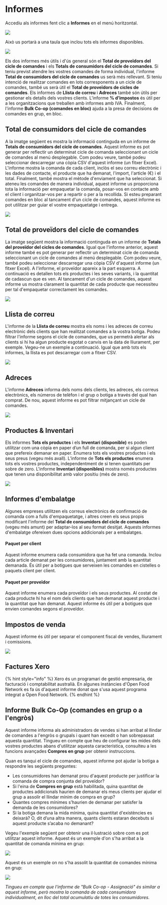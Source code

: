# Informes

Accediu als informes fent clic a **Informes** en el menú horitzontal.

![](../.gitbook/assets/informess.png)

Això us portarà a una taula que inclou tots els informes disponibles.

![](../.gitbook/assets/informes.png)

Els dos informes més útils i d'ús general són el **Total de proveïdors del cicle de comandes** i els **Totals de consumidors del cicle de comandes**. Si teniu previst atendre les vostres comandes de forma individual, l'informe **Total de consumidors del cicle de comandes** us serà més rellevant. Si teniu intenció de realitzar comandes en lots corresponents a un cicle de comandes, també us serà útil el **Total de proveïdors de cicles de comandes**. Els informes de **Llista de correu** i **Adreces** també són útils per gestionar els detalls dels vostres clients. L'informe **% d’impostos** és útil per a les organitzacions que treballen amb informes amb IVA. Finalment, l'informe **Bulk Co-op \(comandes en bloc\)** ajuda a la presa de decisions de comandes en grup, en bloc.

## Total de consumidors del cicle de comandes

A la imatge següent es mostra la informació continguda en un informe de **Totals de consumidors del cicle de comandes**. Aquest informe es pot generar per reflectir un determinat cicle de comanda seleccionant un cicle de comandes al menú desplegable. Com podeu veure, també podeu seleccionar descarregar una còpia CSV d'aquest informe \(un fitxer Excel\). L'informe mostra la comanda de cada client, inclòs el seu correu electrònic i les dades de contacte, el producte que ha demanat, l'import, l'article \(€\) i el total. Finalment, també mostra el mètode d'enviament que ha seleccionat. Si ateneu les comandes de manera individual, aquest informe us proporciona tota la informació per empaquetar la comanda, posar-vos en contacte amb el client i organitzar-vos per a repartir o per a la recollida. Si esteu preparant comandes en bloc al tancament d'un cicle de comandes, aquest informe es pot utilitzar per guiar el vostre empaquetatge i entrega.

![](../.gitbook/assets/imatge%20%2815%29.png)

## Total de proveïdors del cicle de comandes

La imatge següent mostra la informació continguda en un informe de **Totals del proveïdor del cicles de comandes**. Igual que l'informe anterior, aquest informe també es pot generar per reflectir un determinat cicle de comanda seleccionant un cicle de comandes al menú desplegable. Com podeu veure, també podeu seleccionar descarregar una còpia CSV d'aquest informe \(un fitxer Excel\). A l'informe, el proveïdor apareix a la part esquerra. A continuació es detallen tots els productes i les seves variants, i la quantitat de cadascun que es ven. Al tancament d'un cicle de comandes, aquest informe us mostra clarament la quantitat de cada producte que necessiteu per tal d'empaquetar correctament les comandes.

![](../.gitbook/assets/imatge%20%2812%29.png)

## Llista de correu

L'informe de la **Llista de correu** mostra els noms i les adreces de correu electrònic dels clients que han realitzat comandes a la vostra botiga. Podeu filtrar l'informe segons el cicle de comandes, que us permetrà alertar als clients si hi ha algun producte esgotat o canvis en la data de lliurament, per exemple. Vegeu-ne un exemple a continuació. Igual que amb tots els informes, la llista es pot descarregar com a fitxer CSV.

![](../.gitbook/assets/imatge%20%2838%29.png)

## Adreces

L'informe **Adreces** informa dels noms dels clients, les adreces, els correus electrònics, els números de telèfon i el grup o botiga a través del qual han comprat. De nou, aquest informe es pot filtrar mitjançant un cicle de comandes.

![](../.gitbook/assets/imatge%20%2829%29.png)

## Productes & Inventari

Els informes **Tots els productes** i els **Inventari \(disponible\)** es poden utilitzar com una còpia en paper d’un full de comanda, per si algun client que prefereix demanar en paper. Enumera tots els vostres productes i els seus preus \(vegeu més avall\). L’informe de **Tots els productes** enumera tots els vostres productes, independentment de si tenen quantitats per sobre de zero. L'informe **Inventari \(disponibles\)** mostra només productes que tenen una disponibilitat amb valor positiu \(més de zero\).

![](../.gitbook/assets/imatge%20%2841%29.png)

## Informes d'embalatge

Algunes empreses utilitzen els correus electrònics de confirmació de comanda com a fulls d'empaquetatge, i altres creen els seus propis modificant l'informe del **Total de consumidors del cicle de comandes** \(vegeu més amunt\) per adaptar-los al seu format desitjat. Aquests informes d'embalatge ofereixen dues opcions addicionals per a embalatges.

#### Paquet per client

Aquest informe enumera cada consumidora que ha fet una comanda. Inclou cada article demanat per les consumidores, juntament amb la quantitat demanada. És útil per a botigues que serveixen les comandes en cistelles o paquets client per client.

#### Paquet per proveïdor

Aquest informe enumera cada proveïdor i els seus productes. Al costat de cada producte hi ha el nom dels clients que han demanat aquest producte i la quantitat que han demanat. Aquest informe és útil per a botigues que envien comandes segons el proveïdor.

## Impostos de venda

Aquest informe és útil per separar el component fiscal de vendes, lliurament i comissions.

![](../.gitbook/assets/imatge%20%2854%29.png)

## Factures Xero

{% hint style="info" %}
Xero és un programari de gestió empresaria, de facturació i comptabilitat australià. En algunes instàncies d'Open Food Network es fa ús d'aquest informe donat que s'usa aquest programa integrat a Open Food Network.
{% endhint %}

## Informe Bulk Co-Op \(comandes en grup o a l'engròs\)

Aquest informe informa als administradors de vendes si han arribat al llindar de comandes a l'engròs o grupals i quant han excedit o han sobrepassat aquesta quantitat. Tingueu en compte que heu de configurar les mides dels vostres productes abans d'utilitzar aquesta característica, consulteu a les funcions avançades **Compres en grup** per obtenir instruccions.

Quan es tanqui el cicle de comandes, aquest informe pot ajudar la botiga a respondre les següents preguntes:

* Les consumidores han demanat prou d'aquest producte per justificar la comanda de compra conjunta del proveïdor?
* Si l'eina de **Compres en grup** està habilitada, quina quantitat de productes addicionals haurien de demanar els meus clients per ajudar el grup a assolir el llindar mínim de compra en grup?
* Quantes compres mínimes s’haurien de demanar per satisfer la demanda de les consumidores?
* Si la botiga demana la mida mínima, quina quantitat d'existències es deixarà? O, dit d’una altra manera, quants clients estaran decebuts si aquest producte s’acaba no demanant?

Vegeu l'exemple següent per obtenir una il·lustració sobre com es pot utilitzar aquest informe. Aquest és un exemple d'on s'ha arribat a la quantitat de comanda mínima en grup:

![](../.gitbook/assets/comprabulkcoop.png)

Aquest és un exemple on no s'ha assolit la quantitat de comandes mínima en grup:

![](../.gitbook/assets/bokchoygrupdecompra.png)

_Tingueu en compte que l'informe de "Bulk Co-op - Assignació" és similar a aquest informe, però mostra la comanda de cada consumidora individualment, en lloc del total acumulatiu de totes les consumidores._  


  


